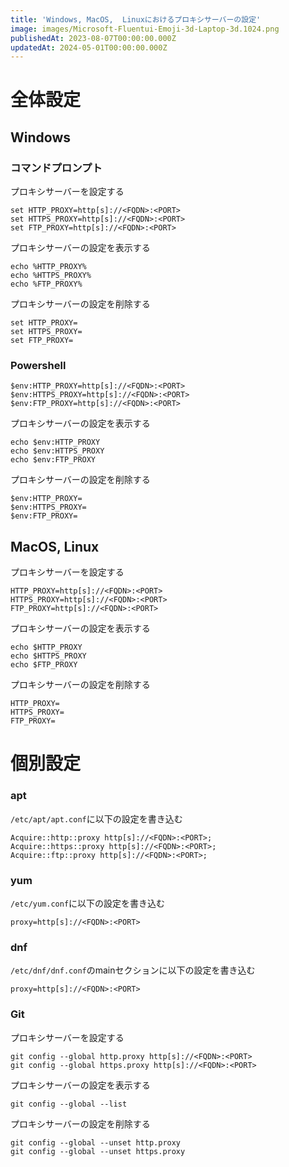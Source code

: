 ```yaml
---
title: 'Windows, MacOS,  Linuxにおけるプロキシサーバーの設定'
image: images/Microsoft-Fluentui-Emoji-3d-Laptop-3d.1024.png
publishedAt: 2023-08-07T00:00:00.000Z
updatedAt: 2024-05-01T00:00:00.000Z
---
```


<h1 id="hdd801a1d1b">全体設定</h1><h2 id="h48ba0d2347">Windows</h2><h3 id="h5e0a70c55b">コマンドプロンプト</h3><p>プロキシサーバーを設定する</p><pre><code>set HTTP_PROXY=http[s]://&lt;FQDN&gt;:&lt;PORT&gt;
set HTTPS_PROXY=http[s]://&lt;FQDN&gt;:&lt;PORT&gt;
set FTP_PROXY=http[s]://&lt;FQDN&gt;:&lt;PORT&gt;</code></pre><p>プロキシサーバーの設定を表示する</p><pre><code>echo %HTTP_PROXY%
echo %HTTPS_PROXY%
echo %FTP_PROXY%</code></pre><p>プロキシサーバーの設定を削除する</p><pre><code>set HTTP_PROXY=
set HTTPS_PROXY=
set FTP_PROXY=</code></pre><h3 id="hc0162bd196">Powershell</h3><pre><code>$env:HTTP_PROXY=http[s]://&lt;FQDN&gt;:&lt;PORT&gt;
$env:HTTPS_PROXY=http[s]://&lt;FQDN&gt;:&lt;PORT&gt;
$env:FTP_PROXY=http[s]://&lt;FQDN&gt;:&lt;PORT&gt;</code></pre><p>プロキシサーバーの設定を表示する</p><pre><code>echo $env:HTTP_PROXY
echo $env:HTTPS_PROXY
echo $env:FTP_PROXY</code></pre><p>プロキシサーバーの設定を削除する</p><pre><code>$env:HTTP_PROXY=
$env:HTTPS_PROXY=
$env:FTP_PROXY=</code></pre><h2 id="h709251dcf3">MacOS, Linux</h2><p>プロキシサーバーを設定する</p><pre><code>HTTP_PROXY=http[s]://&lt;FQDN&gt;:&lt;PORT&gt;
HTTPS_PROXY=http[s]://&lt;FQDN&gt;:&lt;PORT&gt;
FTP_PROXY=http[s]://&lt;FQDN&gt;:&lt;PORT&gt;</code></pre><p>プロキシサーバーの設定を表示する</p><pre><code>echo $HTTP_PROXY
echo $HTTPS_PROXY
echo $FTP_PROXY</code></pre><p>プロキシサーバーの設定を削除する</p><pre><code>HTTP_PROXY=
HTTPS_PROXY=
FTP_PROXY=</code></pre><h1 id="hdd06fafc64">個別設定</h1><h3 id="h8f037f7362">apt</h3><p><code>/etc/apt/apt.conf</code>に以下の設定を書き込む</p><pre><code>Acquire::http::proxy http[s]://&lt;FQDN&gt;:&lt;PORT&gt;;
Acquire::https::proxy http[s]://&lt;FQDN&gt;:&lt;PORT&gt;;
Acquire::ftp::proxy http[s]://&lt;FQDN&gt;:&lt;PORT&gt;;</code></pre><h3 id="h62db7f7988">yum</h3><p><code>/etc/yum.conf</code>に以下の設定を書き込む</p><pre><code>proxy=http[s]://&lt;FQDN&gt;:&lt;PORT&gt;</code></pre><h3 id="hd1ef0f582f">dnf</h3><p><code>/etc/dnf/dnf.conf</code>のmainセクションに以下の設定を書き込む</p><pre><code>proxy=http[s]://&lt;FQDN&gt;:&lt;PORT&gt;</code></pre><h3 id="h7343673ad5">Git</h3><p>プロキシサーバーを設定する</p><pre><code>git config --global http.proxy http[s]://&lt;FQDN&gt;:&lt;PORT&gt;
git config --global https.proxy http[s]://&lt;FQDN&gt;:&lt;PORT&gt;</code></pre><p>プロキシサーバーの設定を表示する</p><pre><code>git config --global --list</code></pre><p>プロキシサーバーの設定を削除する</p><pre><code>git config --global --unset http.proxy
git config --global --unset https.proxy</code></pre><p></p>

